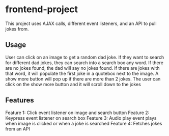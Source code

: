 # frontend-project 
This project uses AJAX calls, different event listeners, and an API to pull jokes from.
## Usage
User can click on an image to get a random dad joke. If they want to search for different dad jokes, they can search into a search box any word. If there are no jokes found, the dad will say no jokes found. If there are jokes with that word, it will populate the first joke in a quotebox next to the image. A show more button will pop up if there are more than 2 jokes. The user can click on the show more button and it will scroll down to the jokes
## Features
Feature 1: Click event listener on image and search button
Feature 2: Keypress event listener on search box
Feature 3: Audio play event plays when image is clicked or when a joke is searched
Feature 4: Fetches jokes from an API
